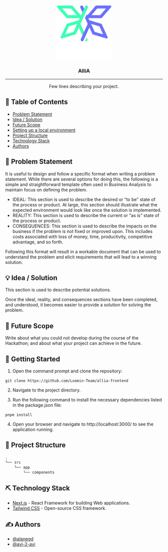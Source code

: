 <p align="center">
  <a href="" rel="noopener">
 <img src="public/icons/Logo.svg" alt="Project logo" width="175"></a>
</p>
<h3 align="center">AlliA</h3>

---

<p align="center"> Few lines describing your project.
    <br> 
</p>

## 📝 Table of Contents

- [Problem Statement](#problem_statement)
- [Idea / Solution](#idea)
- [Future Scope](#future_scope)
- [Setting up a local environment](#getting_started)
- [Project Structure](#project_structure)
- [Technology Stack](#tech_stack)
- [Authors](#authors)

## 🧐 Problem Statement <a name = "problem_statement"></a>

It is useful to design and follow a specific format when writing a problem statement. While there are several options
for doing this, the following is a simple and straightforward template often used in Business Analysis to maintain
focus on defining the problem.

- IDEAL: This section is used to describe the desired or “to be” state of the process or product. At large, this section
  should illustrate what the expected environment would look like once the solution is implemented.
- REALITY: This section is used to describe the current or “as is” state of the process or product.
- CONSEQUENCES: This section is used to describe the impacts on the business if the problem is not fixed or improved upon.
  This includes costs associated with loss of money, time, productivity, competitive advantage, and so forth.

Following this format will result in a workable document that can be used to understand the problem and elicit
requirements that will lead to a winning solution.

## 💡 Idea / Solution <a name = "idea"></a>

This section is used to describe potential solutions.

Once the ideal, reality, and consequences sections have been
completed, and understood, it becomes easier to provide a solution for solving the problem.

## 🚀 Future Scope <a name = "future_scope"></a>

Write about what you could not develop during the course of the Hackathon; and about what your project can achieve
in the future.

## 🏁 Getting Started <a name = "getting_started"></a>

1. Open the command prompt and clone the repository:

```
git clone https://github.com/Loomin-Team/allia-frontend
```

2. Navigate to the project directory.

3. Run the following command to install the necessary dependencies listed in the package.json file:

```
pnpm install
```

4. Open your browser and navigate to http://localhost:3000/ to see the application running.

## 📐 Project Structure <a name="project_structure"></a>

```
.
└── src
    └── app
        └── components
```

## ⛏️ Technology Stack <a name = "tech_stack"></a>

- [Next.js](https://nextjs.org/) - React Framework for building Web applications.
- [Tailwind CSS](https://tailwindcss.com/) - Open-source CSS framework.

## ✍️ Authors <a name = "authors"></a>

- [@alanegd](https://github.com/alanegd)
- [@avi-2-avi](https://github.com/avi-2-avi)
